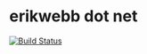# erikwebb dot net

[![Build Status](https://travis-ci.org/erikwebb/erikwebb.github.io.svg?branch=master)](https://travis-ci.org/erikwebb/erikwebb.github.io)
